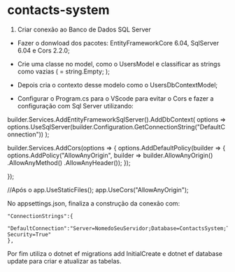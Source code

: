 # contacts-system

1) Criar conexão ao Banco de Dados SQL Server

  - Fazer o donwload dos pacotes: EntityFrameworkCore 6.04, SqlServer 6.04 e Cors 2.2.0;
  - Crie uma classe no model, como o UsersModel e classificar as strings como vazias ( = string.Empty; );
  - Depois cria o contexto desse modelo como o UsersDbContextModel;
  
  - Configurar o Program.cs para o VScode para evitar o Cors e fazer a configuração com Sql Server utilizando: 
  
  builder.Services.AddEntityFrameworkSqlServer().AddDbContext<UsersDbContextModel>(
    options => options.UseSqlServer(builder.Configuration.GetConnectionString("DefaultConnection"))
);

builder.Services.AddCors(options => 
{
    options.AddDefaultPolicy(builder => 
    {
        options.AddPolicy("AllowAnyOrigin", builder =>
            builder.AllowAnyOrigin()
                   .AllowAnyMethod()
                   .AllowAnyHeader());
    });

});
  
  
  //Após o app.UseStaticFiles();
  app.UseCors("AllowAnyOrigin");
  
  No appsettings.json, finaliza a construção da conexão com:
  
    "ConnectionStrings":{
      "DefaultConnection":"Server=NomedoSeuServidor;Database=ContactsSystem;Trusted_Connection=True;Integrated Security=True"
    },
  
  Por fim utiliza o dotnet ef migrations add InitialCreate e dotnet ef database update para criar e atualizar as tabelas.
    
    
